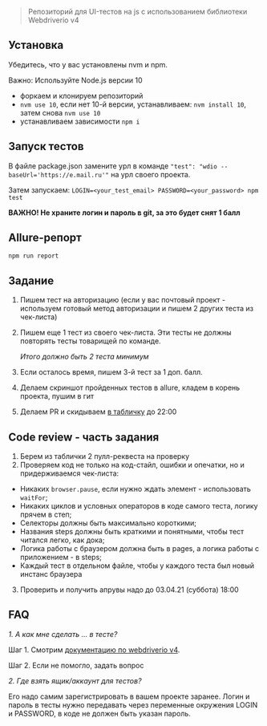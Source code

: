 
> Репозиторий для UI-тестов на js с использованием библиотеки Webdriverio v4

## Установка
Убедитесь, что у вас установлены nvm и npm.

Важно: Используйте Node.js версии 10

- форкаем и клонируем репозиторий
- `nvm use 10`, если нет 10-й версии, устанавливаем: `nvm install 10`, затем снова `nvm use 10`
- устанавливаем зависимости `npm i`


## Запуск тестов

В файле package.json замените урл в команде `"test": "wdio --baseUrl='https://e.mail.ru'"` на урл своего проекта.

Затем запускаем:
`LOGIN=<your_test_email> PASSWORD=<your_password> npm test`

**ВАЖНО! Не храните логин и пароль в git, за это будет снят 1 балл**

## Allure-репорт

`npm run report`

## Задание

1. Пишем тест на авторизацию (если у вас почтовый проект - используем готовый метод авторизации и пишем 2 других теста из чек-листа)
2. Пишем еще 1 тест из своего чек-листа. Эти тесты не должны повторять тесты товарищей по команде.
   
    _Итого должно быть 2 теста минимум_

3. Если осталось время, пишем 3-й тест за 1 доп. балл.
4. Делаем скриншот пройденных тестов в allure, кладем в корень проекта, пушим в гит
5. Делаем PR и скидываем [в табличку](https://docs.google.com/spreadsheets/d/13t-CSrqfBMBnW5bBChrp8aUeKhqrR6aNroziT_fvloE/edit#gid=1621448278) до 22:00

## Code review - часть задания
1. Берем из таблички 2 пулл-реквеста на проверку
2. Проверяем код не только на код-стайл, ошибки и опечатки, но и придерживаемся чек-листа:
- Никаких `browser.pause`, если нужно ждать элемент - использовать `waitFor`;
- Никаких циклов и условных операторов в коде самого теста, логику прячем в степ;
- Селекторы должны быть максимально короткими;
- Названия steps должны быть краткими и понятными, чтобы тест читался легко, как дока;
- Логика работы с браузером должна быть в pages, а логика работы с приложением - в steps;
- Каждый тест в отдельном файле, чтобы у каждого теста был новый инстанс браузера
3. Проверить и получить апрувы надо до 03.04.21 (суббота) 18:00

## FAQ
*1. А как мне сделать ... в тесте?*

Шаг 1. Смотрим [документацию по webdriverio v4](http://v4.webdriver.io/api.html). 

Шаг 2. Если не помогло, задать вопрос

*2. Где взять ящик/аккаунт для тестов?*

Его надо самим зарегистрировать в вашем проекте заранее. Логин и пароль в тесты нужно передавать через переменные окружения LOGIN и PASSWORD, в коде не должен быть указан пароль.

